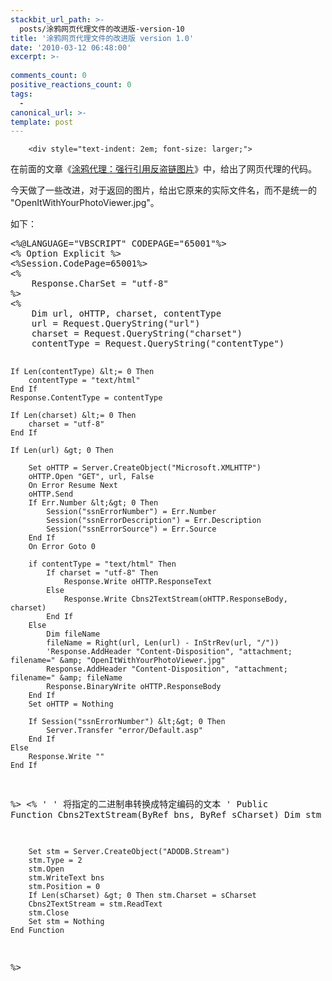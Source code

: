 ```yaml
---
stackbit_url_path: >-
  posts/涂鸦网页代理文件的改进版-version-10
title: '涂鸦网页代理文件的改进版 version 1.0'
date: '2010-03-12 06:48:00'
excerpt: >-
  
comments_count: 0
positive_reactions_count: 0
tags: 
  - 
canonical_url: >-
template: post
---
```


        <div style="text-indent: 2em; font-size: larger;">
<p>在前面的文章《<a target="_blank" href="http://www.myfootprints.cn/blog/post/206.html">涂鸦代理：强行引用反盗链图片</a>》中，给出了网页代理的代码。</p>
<p>今天做了一些改进，对于返回的图片，给出它原来的实际文件名，而不是统一的 "OpenItWithYourPhotoViewer.jpg"。</p>
<p>如下：</p>
<div style="text-indent: 0;">
<pre class="brush: vb">&lt;%@LANGUAGE="VBSCRIPT" CODEPAGE="65001"%&gt;
&lt;% Option Explicit %&gt;
&lt;%Session.CodePage=65001%&gt;
&lt;%
    Response.CharSet = "utf-8"
%&gt;
&lt;%    
    Dim url, oHTTP, charset, contentType
    url = Request.QueryString("url")
    charset = Request.QueryString("charset")
    contentType = Request.QueryString("contentType")
    
    If Len(contentType) &lt;= 0 Then
        contentType = "text/html"
    End If
    Response.ContentType = contentType
    
    If Len(charset) &lt;= 0 Then
        charset = "utf-8"
    End If
    
    If Len(url) &gt; 0 Then
    
        Set oHTTP = Server.CreateObject("Microsoft.XMLHTTP")
        oHTTP.Open "GET", url, False
        On Error Resume Next
        oHTTP.Send
        If Err.Number &lt;&gt; 0 Then
            Session("ssnErrorNumber") = Err.Number
            Session("ssnErrorDescription") = Err.Description
            Session("ssnErrorSource") = Err.Source
        End If
        On Error Goto 0
        
        if contentType = "text/html" Then        
            If charset = "utf-8" Then
                Response.Write oHTTP.ResponseText
            Else
                Response.Write Cbns2TextStream(oHTTP.ResponseBody, charset)
            End If
        Else
            Dim fileName
            fileName = Right(url, Len(url) - InStrRev(url, "/"))
            'Response.AddHeader "Content-Disposition", "attachment; filename=" &amp; "OpenItWithYourPhotoViewer.jpg"
            Response.AddHeader "Content-Disposition", "attachment; filename=" &amp; fileName
            Response.BinaryWrite oHTTP.ResponseBody
        End If
        Set oHTTP = Nothing
        
        If Session("ssnErrorNumber") &lt;&gt; 0 Then
            Server.Transfer "error/Default.asp"
        End If
    Else
        Response.Write ""
    End If
%&gt;
&lt;%
    '
    ' 将指定的二进制串转换成特定编码的文本
    '
    Public Function Cbns2TextStream(ByRef bns, ByRef sCharset)
        Dim stm
        
        Set stm = Server.CreateObject("ADODB.Stream")
        stm.Type = 2
        stm.Open
        stm.WriteText bns
        stm.Position = 0
        If Len(sCharset) &gt; 0 Then stm.Charset = sCharset
        Cbns2TextStream = stm.ReadText
        stm.Close
        Set stm = Nothing
    End Function 
%&gt;
</pre>
</div>
</div>
      